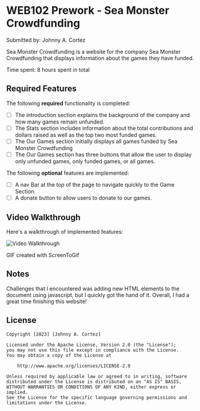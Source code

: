 # WEB102 Prework - Sea Monster Crowdfunding

Submitted by: Johnny A. Cortez

Sea Monster Crowdfunding is a website for the company Sea Monster Crowdfunding that displays information about the games they have funded.

Time spent: 8 hours spent in total

## Required Features

The following **required** functionality is completed:

* [ ] The introduction section explains the background of the company and how many games remain unfunded.
* [ ] The Stats section includes information about the total contributions and dollars raised as well as the top two most funded games.
* [ ] The Our Games section initially displays all games funded by Sea Monster Crowdfunding
* [ ] The Our Games section has three buttons that allow the user to display only unfunded games, only funded games, or all games.

The following **optional** features are implemented:

* [ ] A nav Bar at the top of the page to navigate quickly to the Game Section.
* [ ] A donate button to allow users to donate to our games.

## Video Walkthrough

Here's a walkthrough of implemented features:

<img src='https://github.com/JohnnyCortez/web102_prework/blob/53795bb902c74ee37ad63a4bb48730378e793139/Animation.gif' title='Video Walkthrough' width='' alt='Video Walkthrough' />

GIF created with ScreenToGif

## Notes

Challenges that I encountered was adding new HTML elements to the document using javascript, but I quickly got the hand of it.
Overall, I had a great time finishing this website!

## License

    Copyright [2023] [Johnny A. Cortez]

    Licensed under the Apache License, Version 2.0 (the "License");
    you may not use this file except in compliance with the License.
    You may obtain a copy of the License at

        http://www.apache.org/licenses/LICENSE-2.0

    Unless required by applicable law or agreed to in writing, software
    distributed under the License is distributed on an "AS IS" BASIS,
    WITHOUT WARRANTIES OR CONDITIONS OF ANY KIND, either express or implied.
    See the License for the specific language governing permissions and
    limitations under the License.
